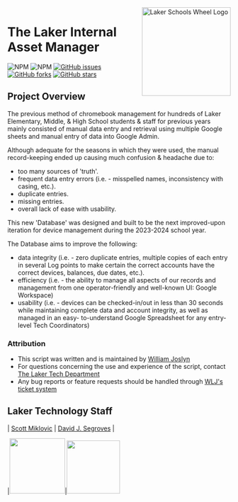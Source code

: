 <a href="https://lakerschools.org/">
    <img
    src="https://res.cloudinary.com/tico-cloudinary/image/upload/v1625233650/laker-tech-crm/laker_wheel_logo_sm_xljucn.png"
    title="Laker Schools Wheel Logo" width="200" align="right">
</a>

# The Laker Internal Asset Manager

![NPM](https://img.shields.io/npm/l/cbmgmt)
![NPM](https://img.shields.io/npm/v/cbmgmt)
[![GitHub issues](https://img.shields.io/github/issues/wlj-iii/lak-int-acc-mgr)](https://github.com//wlj-iii/lak-int-acc-mgr/issues)
[![GitHub forks](https://img.shields.io/github/forks/wlj-iii/lak-int-acc-mgr)](https://github.com/wlj-iii/lak-int-acc-mgr/network)
[![GitHub stars](https://img.shields.io/github/stars/wlj-iii/lak-int-acc-mgr)](https://github.com/wlj-iii/lak-int-acc-mgr/stargazers)

## Project Overview

The previous method of chromebook management for hundreds of Laker Elementary, Middle,
& High School students & staff for previous years mainly consisted of manual data entry
and retrieval using multiple Google sheets and manual entry of data into Google Admin.

Although adequate for the seasons in which they were used, the manual
record-keeping ended up causing much confusion & headache due to: 
- too many sources of 'truth'.
- frequent data entry errors (i.e. - misspelled names, inconsistency with casing, etc.).
- duplicate entries.
- missing entries.
- overall lack of ease with usability. 

This new 'Database' was designed and built to be the next improved-upon iteration for
device management during the 2023-2024 school year. 

The Database aims to improve the following:
- data integrity (i.e. - zero duplicate entries, multiple copies of each entry in
  several Log points to make certain the correct accounts have the correct devices,
  balances, due dates, etc.).
- efficiency (i.e. - the ability to manage all aspects of our records and management
  from one operator-friendly and well-known UI: Google Workspace) 
- usability (i.e. - devices can be checked-in/out in less than 30 seconds while
  maintaining complete data and account integrity, as well as managed in an easy-
  to-understand Google Spreadsheet for any entry-level Tech Coordinators)


### Attribution

- This script was written and is maintained by [William Joslyn](https://www.linkedin.com/in/wlj-iii/)
- For questions concerning the use and experience of the script, contact [The Laker Tech Department](mailto:tech@lakerschools.org)
- Any bug reports or feature requests should be handled through [WLJ's ticket system](https://tables.area120.google.com/authform/a28_78_dKEN4vCKOm2C_FS/t/bYA9RUCcmxd59AsqK1mkXU8I97ywuKtseddZvaMGp_4b9cIL2hs4bmI8mRu_-wE4eo)


## Laker Technology Staff

|     [Scott Miklovic](https://www.linkedin.com/in/scott-miklovic-7120b992/)
|     [David J. Segroves](https://www.linkedin.com/in/david-segroves-466b4a1ab/)     |
 
|[<img src="https://res.cloudinary.com/tico-cloudinary/image/upload/v1625235287/laker-tech-crm/scott_avatar_yiofxp.jpg" width= "125" height="auto" style="object-fit:cover; overflow:hidden;" />](https://www.linkedin.com/in/scott-miklovic-7120b992/)|[<img src="https://res.cloudinary.com/tico-cloudinary/image/upload/v1625235288/laker-tech-crm/david_avatar_ebdp22.png" width= "120" height="auto" style="object-fit:cover; overflow:hidden;" />](https://www.linkedin.com/in/david-segroves-466b4a1ab/)
